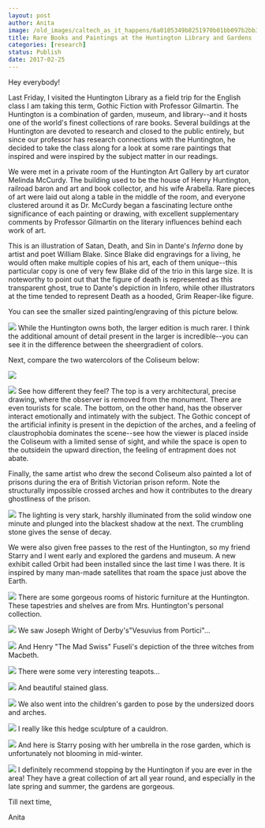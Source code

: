 ```yaml
---
layout: post
author: Anita
image: /old_images/caltech_as_it_happens/6a0105349b8251970b01bb097b2bb3970d.jpg
title: Rare Books and Paintings at the Huntington Library and Gardens
categories: [research]
status: Publish
date: 2017-02-25
---
```



Hey everybody!

Last Friday, I visited the Huntington Library as a field trip for the English class I am taking this term, Gothic Fiction with Professor Gilmartin. The Huntington is a combination of garden, museum, and library--and it hosts one of the world's finest collections of rare books. Several buildings at the Huntington are devoted to research and closed to the public entirely, but since our professor has research connections with the Huntington, he decided to take the class along for a look at some rare paintings that inspired and were inspired by the subject matter in our readings.

We were met in a private room of the Huntington Art Gallery by art curator Melinda McCurdy. The building used to be the house of Henry Huntington, railroad baron and art and book collector, and his wife Arabella. Rare pieces of art were laid out along a table in the middle of the room, and everyone clustered around it as Dr. McCurdy began a fascinating lecture onthe significance of each painting or drawing, with excellent supplementary comments by Professor Gilmartin on the literary influences behind each work of art.

This is an illustration of Satan, Death, and Sin in Dante's *Inferno* done by artist and poet William Blake. Since Blake did engravings for a living, he would often make multiple copies of his art, each of them unique--this particular copy is one of very few Blake did of the trio in this large size. It is noteworthy to point out that the figure of death is represented as this transparent ghost, true to Dante's depiction in Infero, while other illustrators at the time tended to represent Death as a hooded, Grim Reaper-like figure.

You can see the smaller sized painting/engraving of this picture below.


![](/old_images/caltech_as_it_happens/6a0105349b8251970b01bb097b2bd9970d.jpg)
While the Huntington owns both, the larger edition is much rarer. I think the additional amount of detail present in the larger is incredible--you can see it in the difference between the sheergradient of colors.

Next, compare the two watercolors of the Coliseum below:

![](/old_images/caltech_as_it_happens/6a0105349b8251970b01b8d2625ce0970c.jpg)


![](/old_images/caltech_as_it_happens/6a0105349b8251970b01b7c8d7fcc9970b.jpg)
See how different they feel? The top is a very architectural, precise drawing, where the observer is removed from the monument. There are even tourists for scale. The bottom, on the other hand, has the observer interact emotionally and intimately with the subject. The Gothic concept of the artificial infinity is present in the depiction of the arches, and a feeling of claustrophobia dominates the scene--see how the viewer is placed inside the Coliseum with a limited sense of sight, and while the space is open to the outsidein the upward direction, the feeling of entrapment does not abate.

Finally, the same artist who drew the second Coliseum also painted a lot of prisons during the era of British Victorian prison reform. Note the structurally impossible crossed arches and how it contributes to the dreary ghostliness of the prison.


![](/old_images/caltech_as_it_happens/6a0105349b8251970b01b7c8d7fcd6970b.jpg)
The lighting is very stark, harshly illuminated from the solid window one minute and plunged into the blackest shadow at the next. The crumbling stone gives the sense of decay.

We were also given free passes to the rest of the Huntington, so my friend Starry and I went early and explored the gardens and museum. A new exhibit called Orbit had been installed since the last time I was there. It is inspired by many man-made satellites that roam the space just above the Earth.


![](/old_images/caltech_as_it_happens/6a0105349b8251970b01b7c8d800a5970b.jpg)
There are some gorgeous rooms of historic furniture at the Huntington. These tapestries and shelves are from Mrs. Huntington's personal collection.


![](/old_images/caltech_as_it_happens/6a0105349b8251970b01b7c8d800ab970b.jpg)
We saw Joseph Wright of Derby's"Vesuvius from Portici"...


![](/old_images/caltech_as_it_happens/6a0105349b8251970b01b7c8d800b5970b.jpg)
And Henry "The Mad Swiss" Fuseli's depiction of the three witches from Macbeth.


![](/old_images/caltech_as_it_happens/6a0105349b8251970b01b8d26260ca970c.jpg)
There were some very interesting teapots...


![](/old_images/caltech_as_it_happens/6a0105349b8251970b01bb097b3040970d.jpg)
And beautiful stained glass.


![](/old_images/caltech_as_it_happens/6a0105349b8251970b01bb097b3047970d.jpg)
We also went into the children's garden to pose by the undersized doors and arches.


![](/old_images/caltech_as_it_happens/6a0105349b8251970b01b7c8d800c9970b.jpg)
I really like this hedge sculpture of a cauldron.


![](/old_images/caltech_as_it_happens/6a0105349b8251970b01b7c8d800d0970b.jpg)
And here is Starry posing with her umbrella in the rose garden, which is unfortunately not blooming in mid-winter.


![](/old_images/caltech_as_it_happens/6a0105349b8251970b01bb097b305f970d.jpg)
I definitely recommend stopping by the Huntington if you are ever in the area! They have a great collection of art all year round, and especially in the late spring and summer, the gardens are gorgeous.

Till next time,

Anita
